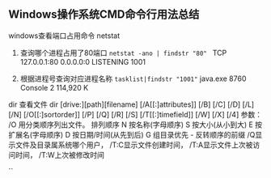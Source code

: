 

## Windows操作系统CMD命令行用法总结


windows查看端口占用命令
netstat <command> 
 


1. 查询哪个进程占用了80端口
`netstat -ano | findstr "80" `
TCP    127.0.0.1:80        0.0.0.0:0              LISTENING      1001


3. 根据进程号查询对应进程名称
`tasklist|findstr "1001"`
java.exe                      8760 Console                    2    114,920 K



dir 查看文件
dir [drive:][path][filename] [/A[[:]attributes]] [/B] [/C] [/D] [/L] [/N] [/O[[:]sortorder]] [/P] [/Q] [/R] [/S] [/T[[:]timefield]] [/W] [/X] [/4]
参数：
/O          用分类顺序列出文件。
  排列顺序     N  按名称(字母顺序)     S  按大小(从小到大)
               E  按扩展名(字母顺序)   D  按日期/时间(从先到后)
               G  组目录优先           -  反转顺序的前缀
/Q显示文件及目录属系统哪个用户，
/T:C显示文件创建时间，
/T:A显示文件上次被访问时间，
/T:W上次被修改时间 

``

